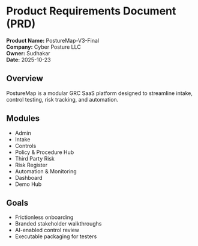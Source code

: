 ﻿# Product Requirements Document (PRD)
**Product Name:** PostureMap-V3-Final  
**Company:** Cyber Posture LLC  
**Owner:** Sudhakar  
**Date:** 2025-10-23

## Overview
PostureMap is a modular GRC SaaS platform designed to streamline intake, control testing, risk tracking, and automation.

## Modules
- Admin
- Intake
- Controls
- Policy & Procedure Hub
- Third Party Risk
- Risk Register
- Automation & Monitoring
- Dashboard
- Demo Hub

## Goals
- Frictionless onboarding
- Branded stakeholder walkthroughs
- AI-enabled control review
- Executable packaging for testers
